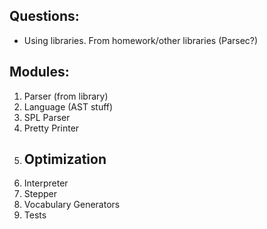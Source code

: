 ## Questions:
- Using libraries. From homework/other libraries (Parsec?)


## Modules:
1. Parser (from library)
2. Language (AST stuff)
3. SPL Parser
4. Pretty Printer
5. Optimization
    - 
6. Interpreter
7. Stepper
8. Vocabulary Generators
9. Tests
